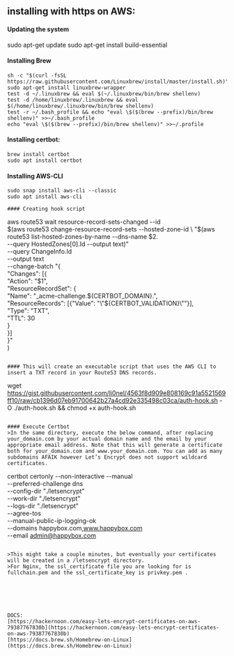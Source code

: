## installing with https on AWS:


#### Updating the system
sudo apt-get update
sudo apt-get install build-essential

#### Installing Brew
```
sh -c "$(curl -fsSL https://raw.githubusercontent.com/Linuxbrew/install/master/install.sh)"
sudo apt-get install linuxbrew-wrapper
test -d ~/.linuxbrew && eval $(~/.linuxbrew/bin/brew shellenv)
test -d /home/linuxbrew/.linuxbrew && eval $(/home/linuxbrew/.linuxbrew/bin/brew shellenv)
test -r ~/.bash_profile && echo "eval \$($(brew --prefix)/bin/brew shellenv)" >>~/.bash_profile
echo "eval \$($(brew --prefix)/bin/brew shellenv)" >>~/.profile
```

#### Installing certbot:

```
brew install certbot
sudo apt install certbot
```

#### Installing AWS-CLI
```
sudo snap install aws-cli --classic
sudo apt install aws-cli

#### Creating hook script
```
aws route53 wait resource-record-sets-changed --id \
    $(aws route53 change-resource-record-sets --hosted-zone-id \
        "$(aws route53 list-hosted-zones-by-name --dns-name $2. \
        --query HostedZones[0].Id --output text)" \
      --query ChangeInfo.Id \
      --output text \
      --change-batch "{ \
        \"Changes\": [{ \
          \"Action\": \"$1\", \
          \"ResourceRecordSet\": { \
            \"Name\": \"_acme-challenge.${CERTBOT_DOMAIN}.\", \
            \"ResourceRecords\": [{\"Value\": \"\\\"${CERTBOT_VALIDATION}\\\"\"}], \
            \"Type\": \"TXT\", \
            \"TTL\": 30 \
          } \
        }] \
      }" \
    )
```

#### This will create an executable script that uses the AWS CLI to insert a TXT record in your Route53 DNS records.
```
wget https://gist.githubusercontent.com/li0nel/4563f8d909e808169c91a5521569ff10/raw/cb1396d07eb91700642b27a4cd92e335498c03ca/auth-hook.sh -O ./auth-hook.sh && chmod +x auth-hook.sh
```

#### Execute Certbot
>In the same directory, execute the below command, after replacing your_domain.com by your actual domain name and the email by your appropriate email address. Note that this will generate a certificate both for your_domain.com and www.your_domain.com. You can add as many subdomains AFAIK however Let’s Encrypt does not support wildcard certificates.
```
certbot certonly --non-interactive --manual \
  --preferred-challenge dns \
  --config-dir "./letsencrypt" \
  --work-dir "./letsencrypt" \
  --logs-dir "./letsencrypt" \
  --agree-tos \
  --manual-public-ip-logging-ok \
  --domains happybox.com,www.happybox.com \
--email admin@happybox.com
```

>This might take a couple minutes, but eventually your certificates will be created in a /letsencrypt directory.
>For Nginx, the ssl_certificate file you are looking for is fullchain.pem and the ssl_certificate_key is privkey.pem .






DOCS:
[https://hackernoon.com/easy-lets-encrypt-certificates-on-aws-79387767830b](https://hackernoon.com/easy-lets-encrypt-certificates-on-aws-79387767830b)
[https://docs.brew.sh/Homebrew-on-Linux](https://docs.brew.sh/Homebrew-on-Linux)
